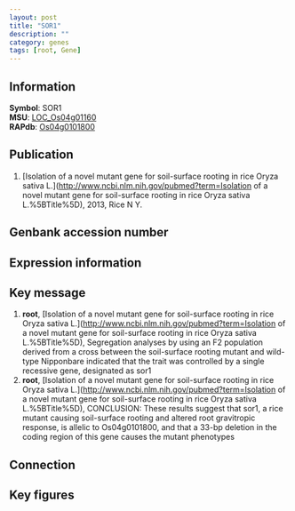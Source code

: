 ```yaml
---
layout: post
title: "SOR1"
description: ""
category: genes
tags: [root, Gene]
---
```


## Information
__Symbol__: SOR1  
__MSU__: [LOC_Os04g01160](http://rice.plantbiology.msu.edu/cgi-bin/ORF_infopage.cgi?orf=LOC_Os04g01160)  
__RAPdb__: [Os04g0101800](http://rapdb.dna.affrc.go.jp/viewer/gbrowse_details/irgsp1?name=Os04g0101800)  

## Publication
1. [Isolation of a novel mutant gene for soil-surface rooting in rice Oryza sativa L.](http://www.ncbi.nlm.nih.gov/pubmed?term=Isolation of a novel mutant gene for soil-surface rooting in rice Oryza sativa L.%5BTitle%5D), 2013, Rice N Y.

## Genbank accession number

## Expression information

## Key message
1. __root__, [Isolation of a novel mutant gene for soil-surface rooting in rice Oryza sativa L.](http://www.ncbi.nlm.nih.gov/pubmed?term=Isolation of a novel mutant gene for soil-surface rooting in rice Oryza sativa L.%5BTitle%5D),  Segregation analyses by using an F2 population derived from a cross between the soil-surface rooting mutant and wild-type Nipponbare indicated that the trait was controlled by a single recessive gene, designated as sor1
2. __root__, [Isolation of a novel mutant gene for soil-surface rooting in rice Oryza sativa L.](http://www.ncbi.nlm.nih.gov/pubmed?term=Isolation of a novel mutant gene for soil-surface rooting in rice Oryza sativa L.%5BTitle%5D),  CONCLUSION: These results suggest that sor1, a rice mutant causing soil-surface rooting and altered root gravitropic response, is allelic to Os04g0101800, and that a 33-bp deletion in the coding region of this gene causes the mutant phenotypes

## Connection

## Key figures


